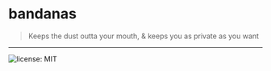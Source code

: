 # bandanas
> Keeps the dust outta your mouth, &amp; keeps you as private as you want

------------
![license: MIT](https://img.shields.io/github/license/federalies/bandanas.svg) 

<!-- 
add shields
- verison
- gitHub Star
- dependencies
- chat
-->

